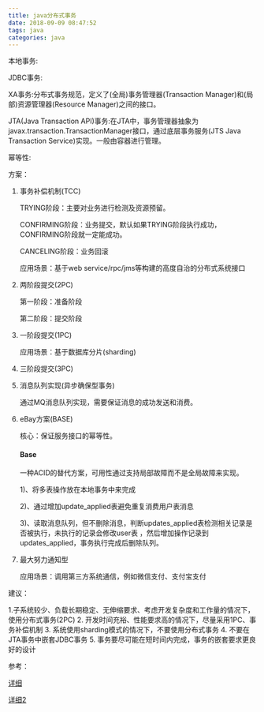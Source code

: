 ```yaml
---
title: java分布式事务
date: 2018-09-09 08:47:52
tags: java
categories: java
---
```


本地事务:

JDBC事务:

XA事务:分布式事务规范，定义了(全局)事务管理器(Transaction Manager)和(局部)资源管理器(Resource Manager)之间的接口。

JTA(Java Transaction API)事务:在JTA中，事务管理器抽象为javax.transaction.TransactionManager接口，通过底层事务服务(JTS Java Transaction Service)实现。一般由容器进行管理。

幂等性:

<!-- more -->

方案：

1. 事务补偿机制(TCC)

	TRYING阶段：主要对业务进行检测及资源预留。

	CONFIRMING阶段：业务提交，默认如果TRYING阶段执行成功，CONFIRMING阶段就一定能成功。

	CANCELING阶段：业务回滚

	应用场景：基于web service/rpc/jms等构建的高度自治的分布式系统接口


2. 两阶段提交(2PC)

	第一阶段：准备阶段

	第二阶段：提交阶段


3. 一阶段提交(1PC)

	应用场景：基于数据库分片(sharding)
4. 三阶段提交(3PC)
5. 消息队列实现(异步确保型事务)

	通过MQ消息队列实现，需要保证消息的成功发送和消费。

6. eBay方案(BASE)

	核心：保证服务接口的幂等性。

	#### Base ####

	一种ACID的替代方案，可用性通过支持局部故障而不是全局故障来实现。

	1)、将多表操作放在本地事务中来完成

	2)、通过增加update_applied表避免重复消费用户表消息

	3)、读取消息队列，但不删除消息，判断updates_applied表检测相关记录是否被执行，未执行的记录会修改user表 ，然后增加操作记录到updates_applied，事务执行完成后删除队列。

7. 最大努力通知型

	应用场景：调用第三方系统通信，例如微信支付、支付宝支付

	
建议：

1.子系统较少、负载长期稳定、无伸缩要求、考虑开发复杂度和工作量的情况下，使用分布式事务(2PC)
2. 开发时间充裕、性能要求高的情况下，尽量采用1PC、事务补偿机制
3. 系统使用sharding模式的情况下，不要使用分布式事务
4. 不要在JTA事务中嵌套JDBC事务
5. 事务要尽可能在短时间内完成，事务的嵌套要求更良好的设计


参考：

[详细](https://blog.csdn.net/bluishglc/article/details/7612811)

[详细2](http://javaeye-mao.iteye.com/blog/1501726)